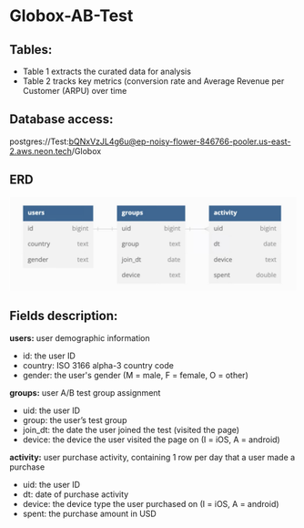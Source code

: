 # Globox-AB-Test

## Tables:

- Table 1 extracts the curated data for analysis
- Table 2 tracks key metrics (conversion rate and Average Revenue per Customer (ARPU) over time

## Database access:

postgres://Test:bQNxVzJL4g6u@ep-noisy-flower-846766-pooler.us-east-2.aws.neon.tech/Globox

## ERD
![Alt text](ERD.png "ERD")

## Fields description:

**users:** user demographic information
 - id: the user ID
 - country: ISO 3166 alpha-3 country code
 - gender: the user's gender (M = male, F = female, O = other)

**groups:** user A/B test group assignment
 - uid: the user ID
 - group: the user’s test group
 - join_dt: the date the user joined the test (visited the page)
 - device: the device the user visited the page on (I = iOS, A = android)

**activity:** user purchase activity, containing 1 row per day that a user made a purchase
 - uid: the user ID
 - dt: date of purchase activity
 - device: the device type the user purchased on (I = iOS, A = android)
 - spent: the purchase amount in USD


